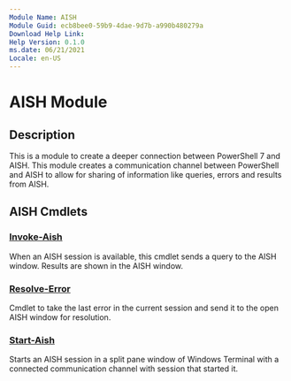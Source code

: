 ```yaml
---
Module Name: AISH
Module Guid: ecb8bee0-59b9-4dae-9d7b-a990b480279a
Download Help Link:
Help Version: 0.1.0
ms.date: 06/21/2021
Locale: en-US
---
```


# AISH Module

## Description

This is a module to create a deeper connection between PowerShell 7 and AISH. This module creates a
communication channel between PowerShell and AISH to allow for sharing of information like queries,
errors and results from AISH.

## AISH Cmdlets

### [Invoke-Aish](Invoke-Aish.md)

When an AISH session is available, this cmdlet sends a query to the AISH window. Results are shown
in the AISH window.

### [Resolve-Error](Resolve-Error.md)

Cmdlet to take the last error in the current session and send it to the open AISH window for
resolution.

### [Start-Aish](Start-Aish.md)

Starts an AISH session in a split pane window of Windows Terminal with a connected communication
channel with session that started it.
